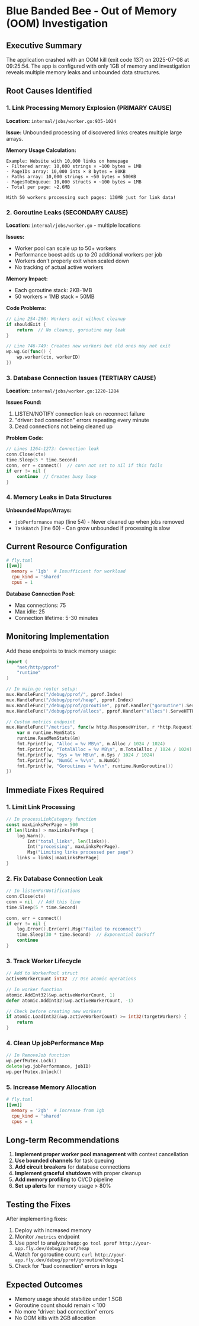 # Blue Banded Bee - Out of Memory (OOM) Investigation

## Executive Summary

The application crashed with an OOM kill (exit code 137) on 2025-07-08 at 09:25:54. The app is configured with only 1GB of memory and investigation reveals multiple memory leaks and unbounded data structures.

## Root Causes Identified

### 1. **Link Processing Memory Explosion (PRIMARY CAUSE)**

**Location:** `internal/jobs/worker.go:935-1024`

**Issue:** Unbounded processing of discovered links creates multiple large arrays.

**Memory Usage Calculation:**
```
Example: Website with 10,000 links on homepage
- Filtered array: 10,000 strings × ~100 bytes = 1MB
- PageIDs array: 10,000 ints × 8 bytes = 80KB
- Paths array: 10,000 strings × ~50 bytes = 500KB
- PagesToEnqueue: 10,000 structs × ~100 bytes = 1MB
- Total per page: ~2.6MB

With 50 workers processing such pages: 130MB just for link data!
```

### 2. **Goroutine Leaks (SECONDARY CAUSE)**

**Location:** `internal/jobs/worker.go` - multiple locations

**Issues:**
- Worker pool can scale up to 50+ workers
- Performance boost adds up to 20 additional workers per job
- Workers don't properly exit when scaled down
- No tracking of actual active workers

**Memory Impact:**
- Each goroutine stack: 2KB-1MB
- 50 workers × 1MB stack = 50MB

**Code Problems:**
```go
// Line 254-260: Workers exit without cleanup
if shouldExit {
    return  // No cleanup, goroutine may leak
}

// Line 746-749: Creates new workers but old ones may not exit
wp.wg.Go(func() {
    wp.worker(ctx, workerID)
})
```

### 3. **Database Connection Issues (TERTIARY CAUSE)**

**Location:** `internal/jobs/worker.go:1220-1284`

**Issues Found:**
1. LISTEN/NOTIFY connection leak on reconnect failure
2. "driver: bad connection" errors repeating every minute
3. Dead connections not being cleaned up

**Problem Code:**
```go
// Lines 1264-1273: Connection leak
conn.Close(ctx)
time.Sleep(5 * time.Second)
conn, err = connect()  // conn not set to nil if this fails
if err != nil {
    continue  // Creates busy loop
}
```

### 4. **Memory Leaks in Data Structures**

**Unbounded Maps/Arrays:**
- `jobPerformance` map (line 54) - Never cleaned up when jobs removed
- `TaskBatch` (line 60) - Can grow unbounded if processing is slow

## Current Resource Configuration

```toml
# fly.toml
[[vm]]
  memory = '1gb'  # Insufficient for workload
  cpu_kind = 'shared'
  cpus = 1
```

**Database Connection Pool:**
- Max connections: 75
- Max idle: 25
- Connection lifetime: 5-30 minutes

## Monitoring Implementation

Add these endpoints to track memory usage:

```go
import (
    "net/http/pprof"
    "runtime"
)

// In main.go router setup:
mux.HandleFunc("/debug/pprof/", pprof.Index)
mux.HandleFunc("/debug/pprof/heap", pprof.Index)
mux.HandleFunc("/debug/pprof/goroutine", pprof.Handler("goroutine").ServeHTTP)
mux.HandleFunc("/debug/pprof/allocs", pprof.Handler("allocs").ServeHTTP)

// Custom metrics endpoint
mux.HandleFunc("/metrics", func(w http.ResponseWriter, r *http.Request) {
    var m runtime.MemStats
    runtime.ReadMemStats(&m)
    fmt.Fprintf(w, "Alloc = %v MB\n", m.Alloc / 1024 / 1024)
    fmt.Fprintf(w, "TotalAlloc = %v MB\n", m.TotalAlloc / 1024 / 1024)
    fmt.Fprintf(w, "Sys = %v MB\n", m.Sys / 1024 / 1024)
    fmt.Fprintf(w, "NumGC = %v\n", m.NumGC)
    fmt.Fprintf(w, "Goroutines = %v\n", runtime.NumGoroutine())
})
```

## Immediate Fixes Required

### 1. Limit Link Processing
```go
// In processLinkCategory function
const maxLinksPerPage = 500
if len(links) > maxLinksPerPage {
    log.Warn().
        Int("total_links", len(links)).
        Int("processing", maxLinksPerPage).
        Msg("Limiting links processed per page")
    links = links[:maxLinksPerPage]
}
```

### 2. Fix Database Connection Leak
```go
// In listenForNotifications
conn.Close(ctx)
conn = nil  // Add this line
time.Sleep(5 * time.Second)

conn, err = connect()
if err != nil {
    log.Error().Err(err).Msg("Failed to reconnect")
    time.Sleep(30 * time.Second)  // Exponential backoff
    continue
}
```

### 3. Track Worker Lifecycle
```go
// Add to WorkerPool struct
activeWorkerCount int32  // Use atomic operations

// In worker function
atomic.AddInt32(&wp.activeWorkerCount, 1)
defer atomic.AddInt32(&wp.activeWorkerCount, -1)

// Check before creating new workers
if atomic.LoadInt32(&wp.activeWorkerCount) >= int32(targetWorkers) {
    return
}
```

### 4. Clean Up jobPerformance Map
```go
// In RemoveJob function
wp.perfMutex.Lock()
delete(wp.jobPerformance, jobID)
wp.perfMutex.Unlock()
```

### 5. Increase Memory Allocation
```toml
# fly.toml
[[vm]]
  memory = '2gb'  # Increase from 1gb
  cpu_kind = 'shared'
  cpus = 1
```

## Long-term Recommendations

1. **Implement proper worker pool management** with context cancellation
2. **Use bounded channels** for task queuing
3. **Add circuit breakers** for database connections
4. **Implement graceful shutdown** with proper cleanup
5. **Add memory profiling** to CI/CD pipeline
6. **Set up alerts** for memory usage > 80%

## Testing the Fixes

After implementing fixes:

1. Deploy with increased memory
2. Monitor `/metrics` endpoint
3. Use pprof to analyze heap: `go tool pprof http://your-app.fly.dev/debug/pprof/heap`
4. Watch for goroutine count: `curl http://your-app.fly.dev/debug/pprof/goroutine?debug=1`
5. Check for "bad connection" errors in logs

## Expected Outcomes

- Memory usage should stabilize under 1.5GB
- Goroutine count should remain < 100
- No more "driver: bad connection" errors
- No OOM kills with 2GB allocation